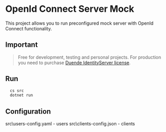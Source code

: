 # OpenId Connect Server Mock

This project allows you to run preconfigured mock server with OpenId Connect functionality.

## Important

> Free for development, testing and personal projects. For production you need to purchase [Duende IdentityServer license](https://duendesoftware.com/products/identityserver).


## Run
 ```sh
   cs src
   dotnet run
   ```
## Configuration

  src\users-config.yaml - users
  src\clients-config.json - clients
